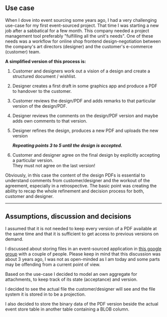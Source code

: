## Use case

When I dove into event sourcing some years ago, I had a very challenging use-case for my first event-sourced project.
That time I was starting a new job after a sabbatical for a few month. This company needed a project management tool 
preferably "fulfilling all the unit's needs". One of these needs was a workflow for online shop frontend design-negotiation 
between the company's art directors (designer) and the customer's e-commerce (customer) team.

**A simplified version of this process is:**

1. Customer and designers work out a vision of a design and create a structured document / wishlist.  
2. Designer creates a first draft in some graphics app and produce a PDF to handover to the customer.
3. Customer reviews the design/PDF and adds remarks to that particular version of the design/PDF.
4. Designer reviews the comments on the design/PDF version and maybe adds own comments to that version.
5. Designer refines the design, produces a new PDF and uploads the new version  
   
   **_Repeating points 3 to 5 until the design is accepted._**  
   
7. Customer and designer agree on the final design by explicitly accepting a particular version.  
   They must not agree on the last version!

Obviously, in this case the content of the design PDFs is essential to understand comments from customer/designer and
the workout of the agreement, especially in a retrospective. The basic point was creating the ability to recap 
the whole refinement and decision process for both, customer and designer.

---

## Assumptions, discussion and decisions

I assumed that it is not needed to keep every version of a PDF available at the same time and that it is sufficient 
to get access to previous versions on demand.

I discussed about storing files in an event-sourced application in 
[this google group](https://groups.google.com/forum/#!topic/dddinphp/5DYL9T9vwmU) with a couple of people.
Please keep in mind that this discussion was about 3 years ago, I was not as open-minded as I am today and some parts may 
be offending from a current point of view.

Based on the use-case I decided to model an own aggregate for attachments, to keep track of its state (acceptance) 
and version.

I decided to see the actual file the customer/designer will see and the file system it is stored in to 
be a projection.

I also decided to store the binary data of the PDF version beside the actual event store table in another table containing 
a BLOB column. 






 
